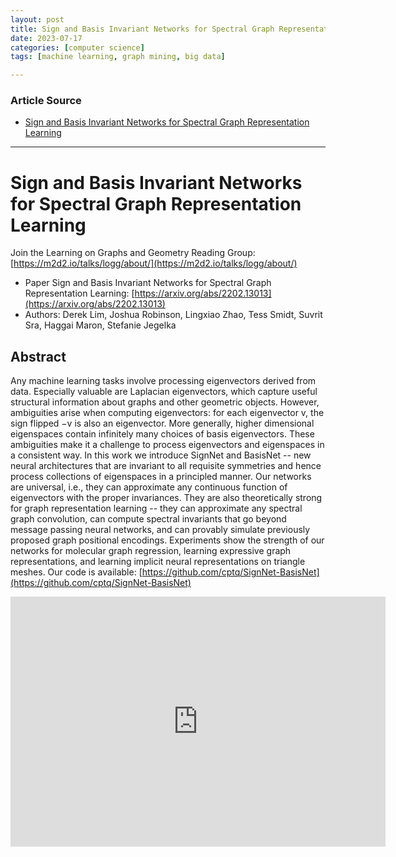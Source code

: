 ```yaml
---
layout: post
title: Sign and Basis Invariant Networks for Spectral Graph Representation Learning  
date: 2023-07-17
categories: [computer science]
tags: [machine learning, graph mining, big data]

---
```


### Article Source

* [Sign and Basis Invariant Networks for Spectral Graph Representation Learning](https://www.youtube.com/watch?v=f7xWQSAa6P4)


---

# Sign and Basis Invariant Networks for Spectral Graph Representation Learning

Join the Learning on Graphs and Geometry Reading Group: [https://m2d2.io/talks/logg/about/](https://m2d2.io/talks/logg/about/)

* Paper Sign and Basis Invariant Networks for Spectral Graph Representation Learning: [https://arxiv.org/abs/2202.13013](https://arxiv.org/abs/2202.13013)
* Authors: Derek Lim, Joshua Robinson, Lingxiao Zhao, Tess Smidt, Suvrit Sra, Haggai Maron, Stefanie Jegelka


## Abstract
Any machine learning tasks involve processing eigenvectors derived from data. Especially valuable are Laplacian eigenvectors, which capture useful structural information about graphs and other geometric objects. However, ambiguities arise when computing eigenvectors: for each eigenvector v, the sign flipped −v is also an eigenvector. More generally, higher dimensional eigenspaces contain infinitely many choices of basis eigenvectors. These ambiguities make it a challenge to process eigenvectors and eigenspaces in a consistent way. In this work we introduce SignNet and BasisNet -- new neural architectures that are invariant to all requisite symmetries and hence process collections of eigenspaces in a principled manner. Our networks are universal, i.e., they can approximate any continuous function of eigenvectors with the proper invariances. They are also theoretically strong for graph representation learning -- they can approximate any spectral graph convolution, can compute spectral invariants that go beyond message passing neural networks, and can provably simulate previously proposed graph positional encodings. Experiments show the strength of our networks for molecular graph regression, learning expressive graph representations, and learning implicit neural representations on triangle meshes. Our code is available: [https://github.com/cptq/SignNet-BasisNet](https://github.com/cptq/SignNet-BasisNet)

<iframe width="600" height="400" src="https://www.youtube.com/embed/f7xWQSAa6P4" title="YouTube video player" frameborder="0" allow="accelerometer; autoplay; clipboard-write; encrypted-media; gyroscope; picture-in-picture; web-share" allowfullscreen></iframe>
